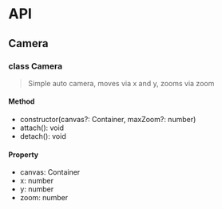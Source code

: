 # API

## Camera

### class Camera

> Simple auto camera, moves via x and y, zooms via zoom

#### Method

- constructor(canvas?: Container, maxZoom?: number)
- attach(): void
- detach(): void

#### Property

- canvas: Container
- x: number
- y: number
- zoom: number
